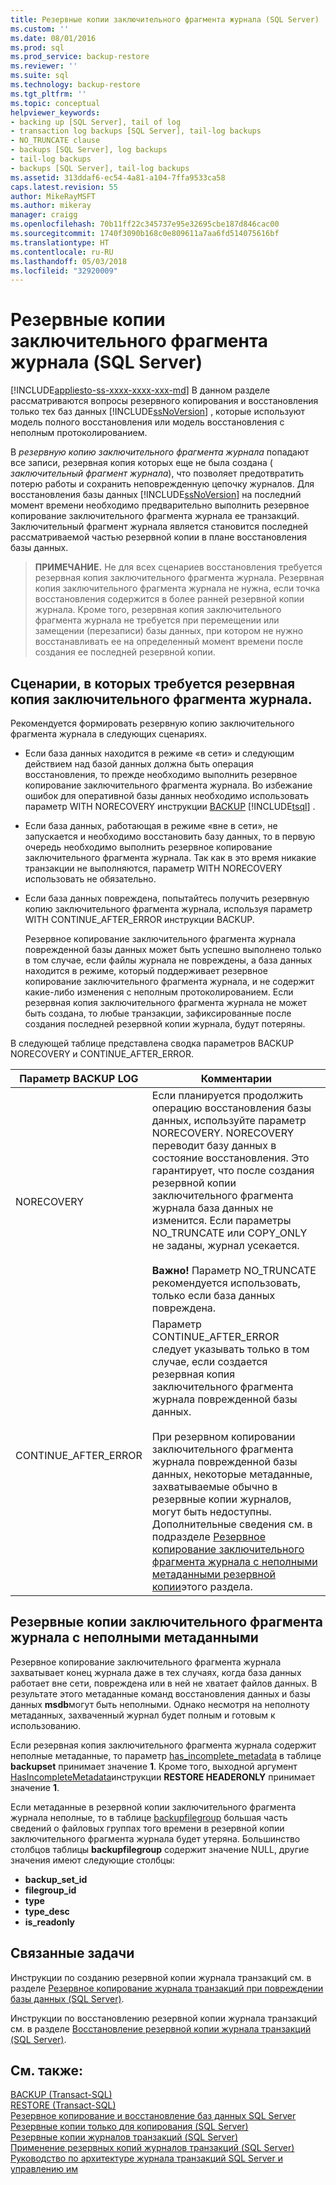 ```yaml
---
title: Резервные копии заключительного фрагмента журнала (SQL Server) | Документация Майкрософт
ms.custom: ''
ms.date: 08/01/2016
ms.prod: sql
ms.prod_service: backup-restore
ms.reviewer: ''
ms.suite: sql
ms.technology: backup-restore
ms.tgt_pltfrm: ''
ms.topic: conceptual
helpviewer_keywords:
- backing up [SQL Server], tail of log
- transaction log backups [SQL Server], tail-log backups
- NO_TRUNCATE clause
- backups [SQL Server], log backups
- tail-log backups
- backups [SQL Server], tail-log backups
ms.assetid: 313ddaf6-ec54-4a81-a104-7ffa9533ca58
caps.latest.revision: 55
author: MikeRayMSFT
ms.author: mikeray
manager: craigg
ms.openlocfilehash: 70b11ff22c345737e95e32695cbe187d846cac00
ms.sourcegitcommit: 1740f3090b168c0e809611a7aa6fd514075616bf
ms.translationtype: HT
ms.contentlocale: ru-RU
ms.lasthandoff: 05/03/2018
ms.locfileid: "32920009"
---
```

# <a name="tail-log-backups-sql-server"></a>Резервные копии заключительного фрагмента журнала (SQL Server)
[!INCLUDE[appliesto-ss-xxxx-xxxx-xxx-md](../../includes/appliesto-ss-xxxx-xxxx-xxx-md.md)]
  В данном разделе рассматриваются вопросы резервного копирования и восстановления только тех баз данных [!INCLUDE[ssNoVersion](../../includes/ssnoversion-md.md)] , которые используют модель полного восстановления или модель восстановления с неполным протоколированием.  
  
 В *резервную копию заключительного фрагмента журнала* попадают все записи, резервная копия которых еще не была создана ( *заключительный фрагмент журнала*), что позволяет предотвратить потерю работы и сохранить неповрежденную цепочку журналов. Для восстановления базы данных [!INCLUDE[ssNoVersion](../../includes/ssnoversion-md.md)] на последний момент времени необходимо предварительно выполнить резервное копирование заключительного фрагмента журнала ее транзакций. Заключительный фрагмент журнала является становится последней рассматриваемой частью резервной копии в плане восстановления базы данных.  
  
> **ПРИМЕЧАНИЕ.** Не для всех сценариев восстановления требуется резервная копия заключительного фрагмента журнала. Резервная копия заключительного фрагмента журнала не нужна, если точка восстановления содержится в более ранней резервной копии журнала. Кроме того, резервная копия заключительного фрагмента журнала не требуется при перемещении или замещении (перезаписи) базы данных, при котором не нужно восстанавливать ее на определенный момент времени после создания ее последней резервной копии.  
  
   ##  <a name="TailLogScenarios"></a> Сценарии, в которых требуется резервная копия заключительного фрагмента журнала.  
 Рекомендуется формировать резервную копию заключительного фрагмента журнала в следующих сценариях.  
  
-   Если база данных находится в режиме «в сети» и следующим действием над базой данных должна быть операция восстановления, то прежде необходимо выполнить резервное копирование заключительного фрагмента журнала. Во избежание ошибок для оперативной базы данных необходимо использовать параметр WITH NORECOVERY инструкции [BACKUP](../../t-sql/statements/backup-transact-sql.md) [!INCLUDE[tsql](../../includes/tsql-md.md)] .  
  
-   Если база данных, работающая в режиме «вне в сети», не запускается и необходимо восстановить базу данных, то в первую очередь необходимо выполнить резервное копирование заключительного фрагмента журнала. Так как в это время никакие транзакции не выполняются, параметр WITH NORECOVERY использовать не обязательно.  
  
-   Если база данных повреждена, попытайтесь получить резервную копию заключительного фрагмента журнала, используя параметр WITH CONTINUE_AFTER_ERROR инструкции BACKUP.  
  
     Резервное копирование заключительного фрагмента журнала поврежденной базы данных может быть успешно выполнено только в том случае, если файлы журнала не повреждены, а база данных находится в режиме, который поддерживает резервное копирование заключительного фрагмента журнала, и не содержит какие-либо изменения с неполным протоколированием. Если резервная копия заключительного фрагмента журнала не может быть создана, то любые транзакции, зафиксированные после создания последней резервной копии журнала, будут потеряны.  
  
 В следующей таблице представлена сводка параметров BACKUP NORECOVERY и CONTINUE_AFTER_ERROR.  
  
|Параметр BACKUP LOG|Комментарии|  
|-----------------------|--------------|  
|NORECOVERY|Если планируется продолжить операцию восстановления базы данных, используйте параметр NORECOVERY. NORECOVERY переводит базу данных в состояние восстановления. Это гарантирует, что после создания резервной копии заключительного фрагмента журнала база данных не изменится. Если параметры NO_TRUNCATE или COPY_ONLY не заданы, журнал усекается.<br /><br /> **Важно!** Параметр NO_TRUNCATE рекомендуется использовать, только если база данных повреждена.|  
|CONTINUE_AFTER_ERROR|Параметр CONTINUE_AFTER_ERROR следует указывать только в том случае, если создается резервная копия заключительного фрагмента журнала поврежденной базы данных.<br /><br /> При резервном копировании заключительного фрагмента журнала поврежденной базы данных, некоторые метаданные, захватываемые обычно в резервные копии журналов, могут быть недоступны. Дополнительные сведения см. в подразделе [Резервное копирование заключительного фрагмента журнала с неполными метаданными резервной копии](#IncompleteMetadata)этого раздела.|  
  
##  <a name="IncompleteMetadata"></a> Резервные копии заключительного фрагмента журнала с неполными метаданными  
 Резервное копирование заключительного фрагмента журнала захватывает конец журнала даже в тех случаях, когда база данных работает вне сети, повреждена или в ней не хватает файлов данных. В результате этого метаданные команд восстановления данных и базы данных **msdb**могут быть неполными. Однако несмотря на неполноту метаданных, захваченный журнал будет полным и готовым к использованию.  
  
 Если резервная копия заключительного фрагмента журнала содержит неполные метаданные, то параметр [has_incomplete_metadata](../../relational-databases/system-tables/backupset-transact-sql.md) в таблице **backupset** принимает значение **1**. Кроме того, выходной аргумент [HasIncompleteMetadata](../../t-sql/statements/restore-statements-headeronly-transact-sql.md)инструкции **RESTORE HEADERONLY** принимает значение **1**.  
  
 Если метаданные в резервной копии заключительного фрагмента журнала неполные, то в таблице [backupfilegroup](../../relational-databases/system-tables/backupfilegroup-transact-sql.md) большая часть сведений о файловых группах того времени в резервной копии заключительного фрагмента журнала будет утеряна. Большинство столбцов таблицы **backupfilegroup** содержит значение NULL, другие значения имеют следующие столбцы:  
  
-   **backup_set_id**  
-   **filegroup_id**  
-   **type**  
-   **type_desc**  
-   **is_readonly**  
  
##  <a name="RelatedTasks"></a> Связанные задачи  
 Инструкции по созданию резервной копии журнала транзакций см. в разделе [Резервное копирование журнала транзакций при повреждении базы данных (SQL Server)](../../relational-databases/backup-restore/back-up-the-transaction-log-when-the-database-is-damaged-sql-server.md).  
  
 Инструкции по восстановлению резервной копии журнала транзакций см. в разделе [Восстановление резервной копии журнала транзакций (SQL Server)](../../relational-databases/backup-restore/restore-a-transaction-log-backup-sql-server.md).  
    
## <a name="see-also"></a>См. также:  
 [BACKUP (Transact-SQL)](../../t-sql/statements/backup-transact-sql.md)   
 [RESTORE (Transact-SQL)](../../t-sql/statements/restore-statements-transact-sql.md)   
 [Резервное копирование и восстановление баз данных SQL Server](../../relational-databases/backup-restore/back-up-and-restore-of-sql-server-databases.md)   
 [Резервные копии только для копирования (SQL Server)](../../relational-databases/backup-restore/copy-only-backups-sql-server.md)   
 [Резервные копии журналов транзакций (SQL Server)](../../relational-databases/backup-restore/transaction-log-backups-sql-server.md)   
 [Применение резервных копий журналов транзакций (SQL Server)](../../relational-databases/backup-restore/apply-transaction-log-backups-sql-server.md)    
 [Руководство по архитектуре журнала транзакций SQL Server и управлению им](../../relational-databases/sql-server-transaction-log-architecture-and-management-guide.md)
  
